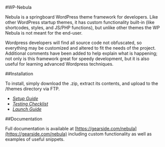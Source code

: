 #WP-Nebula

Nebula is a springboard WordPress theme framework for developers. Like other WordPress startup themes, it has custom functionality built-in (like shortcodes, styles, and JS/PHP functions), but unlike other themes the WP Nebula is not meant for the end-user.

Wordpress developers will find all source code not obfuscated, so everything may be customized and altered to fit the needs of the project. Additional comments have been added to help explain what is happening; not only is this framework great for speedy development, but it is also useful for learning advanced Wordpress techniques.

##Installation

To install, simply download the .zip, extract its contents, and upload to the /themes directory via FTP.

- *[Setup Guide](https://gearside.com/nebula/documentation/get-started/)*
- *[Testing Checklist](https://gearside.com/nebula/documentation/get-started/testing-checklist/)*
- *[Launch Guide](https://gearside.com/nebula/documentation/get-started/launch-checklist/)*

##Documentation

Full documentation is available at [https://gearside.com/nebula](https://gearside.com/nebula) including custom functionality as well as examples of useful snippets.